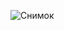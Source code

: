 ![Снимок](https://github.com/Daukkaaa/Pet-project-Find-News/assets/153117534/6f871b38-9fcc-4116-b677-01e70731cde2)
